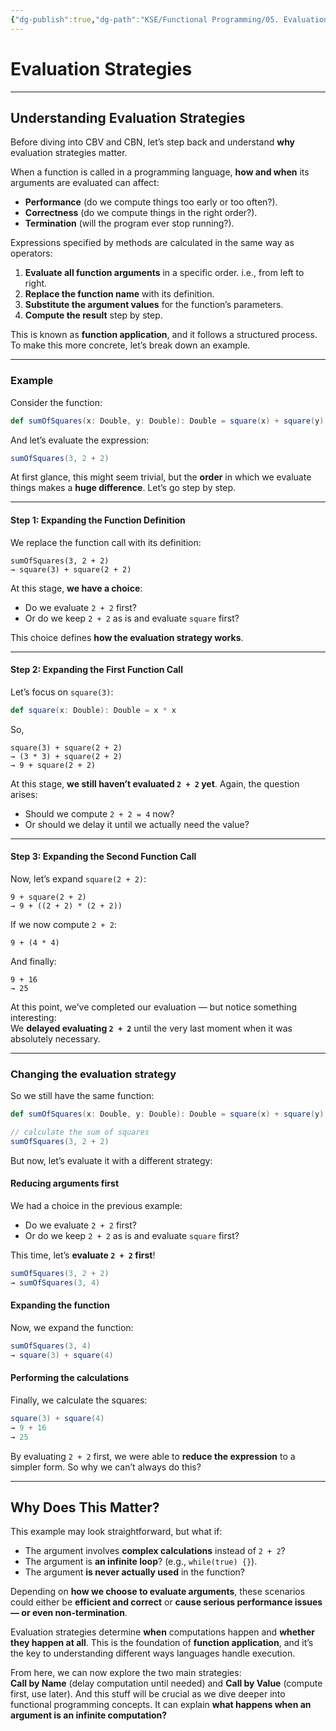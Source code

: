 ```yaml
---
{"dg-publish":true,"dg-path":"KSE/Functional Programming/05. Evaluation Strategies.md","permalink":"/kse/functional-programming/05-evaluation-strategies/","tags":["kse"],"created":"2025-02-10T23:14:42.076+02:00","updated":"2025-02-24T12:55:22.498+02:00"}
---
```



# Evaluation Strategies

---

## Understanding Evaluation Strategies

Before diving into CBV and CBN, let’s step back and understand **why** evaluation strategies matter.

When a function is called in a programming language, **how and when** its arguments are evaluated can affect:

- **Performance** (do we compute things too early or too often?).
- **Correctness** (do we compute things in the right order?).
- **Termination** (will the program ever stop running?).

Expressions specified by methods are calculated in the same way as operators:

1. **Evaluate all function arguments** in a specific order. i.e., from left to right.
2. **Replace the function name** with its definition.
3. **Substitute the argument values** for the function’s parameters.
4. **Compute the result** step by step.

This is known as **function application**, and it follows a structured process. To make this more concrete, let’s break down an example.

---

### Example

Consider the function:

```scala
def sumOfSquares(x: Double, y: Double): Double = square(x) + square(y)
```

And let’s evaluate the expression:

```scala
sumOfSquares(3, 2 + 2)
```

At first glance, this might seem trivial, but the **order** in which we evaluate things makes a **huge difference**. Let’s go step by step.

---

#### Step 1: Expanding the Function Definition

We replace the function call with its definition:

```
sumOfSquares(3, 2 + 2)
→ square(3) + square(2 + 2)
```

At this stage, **we have a choice**:

- Do we evaluate `2 + 2` first?
- Or do we keep `2 + 2` as is and evaluate `square` first?

This choice defines **how the evaluation strategy works**.

---

#### Step 2: Expanding the First Function Call

Let’s focus on `square(3)`:

```scala
def square(x: Double): Double = x * x
```

So,

```
square(3) + square(2 + 2)
→ (3 * 3) + square(2 + 2)
→ 9 + square(2 + 2)
```

At this stage, **we still haven’t evaluated `2 + 2` yet**. Again, the question arises:

- Should we compute `2 + 2 = 4` now?
- Or should we delay it until we actually need the value?

---

#### Step 3: Expanding the Second Function Call

Now, let’s expand `square(2 + 2)`:

```
9 + square(2 + 2)
→ 9 + ((2 + 2) * (2 + 2))
```

If we now compute `2 + 2`:

```
9 + (4 * 4)
```

And finally:

```
9 + 16
→ 25
```

At this point, we’ve completed our evaluation — but notice something interesting:  
We **delayed evaluating `2 + 2`** until the very last moment when it was absolutely necessary.

---

### Changing the evaluation strategy

So we still have the same function:

```scala
def sumOfSquares(x: Double, y: Double): Double = square(x) + square(y)

// calculate the sum of squares
sumOfSquares(3, 2 + 2)
```

But now, let’s evaluate it with a different strategy:

#### Reducing arguments first

We had a choice in the previous example:

- Do we evaluate `2 + 2` first?
- Or do we keep `2 + 2` as is and evaluate `square` first?

This time, let’s **evaluate `2 + 2` first**!

```scala
sumOfSquares(3, 2 + 2)
→ sumOfSquares(3, 4)
```

#### Expanding the function

Now, we expand the function:

```scala
sumOfSquares(3, 4)
→ square(3) + square(4)
```

#### Performing the calculations

Finally, we calculate the squares:

```scala
square(3) + square(4)
→ 9 + 16
→ 25
```

By evaluating `2 + 2` first, we were able to **reduce the expression** to a simpler form. So why we can’t always do this?

---

## Why Does This Matter?

This example may look straightforward, but what if:

- The argument involves **complex calculations** instead of `2 + 2`?
- The argument is **an infinite loop**? (e.g., `while(true) {}`).
- The argument **is never actually used** in the function?

Depending on **how we choose to evaluate arguments**, these scenarios could either be **efficient and correct** or **cause serious performance issues — or even non-termination**.

Evaluation strategies determine **when** computations happen and **whether they happen at all**. This is the foundation of **function application**, and it’s the key to understanding different ways languages handle execution.

From here, we can now explore the two main strategies:  
**Call by Name** (delay computation until needed) and **Call by Value** (compute first, use later). And this stuff will be crucial as we dive deeper into functional programming concepts. It can explain **what happens when an argument is an infinite computation?**
